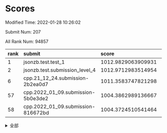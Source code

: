 # Scores

Modified Time: 2022-01-28 10:26:02

Submit Num: 207

All Rank Num: 94857

| rank |               submit               |       score        |       sigma        | pk_num |
| :--- | :--------------------------------- | :----------------- | :----------------- | :----- |
| 1    | jsonzb.test.test_1                 | 1012.9829063909931 | 0.8144472417065155 | 1832   |
| 2    | jsonzb.test.submission_level_4     | 1012.9712983514954 | 0.7867415302997716 | 1831   |
| 6    | cpp.21_12_24.submission-2b2ea0d7   | 1011.3583747821298 | 0.7605635614727695 | 1831   |
| 57   | cpp.2022_01_09.submission-5b0e3de2 | 1004.3862989136667 | 0.7087319053961416 | 1832   |
| 58   | cpp.2022_01_09.submission-816672bd | 1004.3724510541464 | 0.7110245375868172 | 1836   |


<details>
<summary>全部</summary>

| rank |                 submit                 |       score        |       sigma        | pk_num |
| :--- | :------------------------------------- | :----------------- | :----------------- | :----- |
| 1    | jsonzb.test.test_1                     | 1012.9829063909931 | 0.8144472417065155 | 1832   |
| 2    | jsonzb.test.submission_level_4         | 1012.9712983514954 | 0.7867415302997716 | 1831   |
| 3    | gobigger.level_3.submission_level_3_9  | 1011.845999979227  | 0.8028362944751851 | 1830   |
| 4    | gobigger.level_3.submission_level_3_34 | 1011.7435108930373 | 0.7798668781717465 | 1825   |
| 5    | gobigger.level_3.submission_level_3_31 | 1011.4690193420172 | 0.7629745520470468 | 1837   |
| 6    | cpp.21_12_24.submission-2b2ea0d7       | 1011.3583747821298 | 0.7605635614727695 | 1831   |
| 7    | gobigger.level_3.submission_level_3_8  | 1011.1914160437798 | 0.7803897930035322 | 1830   |
| 8    | gobigger.level_3.submission_level_3_21 | 1011.0373202604264 | 0.7806378449045359 | 1834   |
| 9    | gobigger.level_3.submission_level_3_27 | 1010.7416209660605 | 0.7473814720703064 | 1836   |
| 10   | gobigger.level_3.submission_level_3_6  | 1010.5768063472739 | 0.7521665437077305 | 1833   |
| 11   | gobigger.level_3.submission_level_3_18 | 1010.4639845737162 | 0.7580666852178483 | 1835   |
| 12   | gobigger.level_3.submission_level_3_0  | 1010.4406076581199 | 0.762752631962051  | 1835   |
| 13   | gobigger.level_3.submission_level_3_13 | 1010.4329839877646 | 0.7548043884856798 | 1834   |
| 14   | gobigger.level_3.submission_level_3_4  | 1010.4282737713852 | 0.757354665104905  | 1836   |
| 15   | gobigger.level_3.submission_level_3_29 | 1010.3302624313435 | 0.7482162587620256 | 1829   |
| 16   | gobigger.level_3.submission_level_3_39 | 1010.2988715067934 | 0.7618194708971265 | 1831   |
| 17   | gobigger.level_3.submission_level_3_46 | 1010.2674963237188 | 0.756983394905724  | 1831   |
| 18   | gobigger.level_3.submission_level_3_22 | 1010.2607770730734 | 0.7570923322419817 | 1835   |
| 19   | gobigger.level_3.submission_level_3_19 | 1010.2317016244    | 0.7460587664662853 | 1829   |
| 20   | gobigger.level_3.submission_level_3_25 | 1009.9902536176352 | 0.7564802109787421 | 1834   |
| 21   | gobigger.level_3.submission_level_3_32 | 1009.984716366075  | 0.7651142533889683 | 1837   |
| 22   | gobigger.level_3.submission_level_3_17 | 1009.9678445320958 | 0.7437505931208225 | 1834   |
| 23   | gobigger.level_3.submission_level_3_11 | 1009.9030564224007 | 0.7403411312639943 | 1834   |
| 24   | gobigger.level_3.submission_level_3_3  | 1009.85427182624   | 0.7681299708290374 | 1833   |
| 25   | gobigger.level_3.submission_level_3_5  | 1009.8542603427572 | 0.7845509342430175 | 1835   |
| 26   | gobigger.level_3.submission_level_3_41 | 1009.7969040326474 | 0.7802831605524093 | 1835   |
| 27   | gobigger.level_3.submission_level_3_16 | 1009.7128279476003 | 0.7657642204140193 | 1836   |
| 28   | gobigger.level_3.submission_level_3_26 | 1009.7014264418882 | 0.7636001772042764 | 1831   |
| 29   | gobigger.level_3.submission_level_3_38 | 1009.6963942338817 | 0.7671222427804042 | 1835   |
| 30   | gobigger.level_3.submission_level_3_45 | 1009.6249993511788 | 0.7779461317302022 | 1829   |
| 31   | gobigger.level_3.submission_level_3_2  | 1009.5912482189145 | 0.7754461638300797 | 1831   |
| 32   | gobigger.level_3.submission_level_3_20 | 1009.5792484181786 | 0.7699980065322253 | 1838   |
| 33   | gobigger.level_3.submission_level_3_23 | 1009.4922694582357 | 0.7422818172125747 | 1830   |
| 34   | gobigger.level_3.submission_level_3_44 | 1009.475812021404  | 0.766952151510834  | 1833   |
| 35   | gobigger.level_3.submission_level_3_30 | 1009.4614687493233 | 0.7465858492094755 | 1828   |
| 36   | gobigger.level_3.submission_level_3_37 | 1009.4447650232092 | 0.7846869668883318 | 1830   |
| 37   | gobigger.level_3.submission_level_3_14 | 1009.4396947010237 | 0.7610335824331982 | 1832   |
| 38   | gobigger.level_3.submission_level_3_12 | 1009.4020511209181 | 0.747747881136013  | 1834   |
| 39   | gobigger.level_3.submission_level_3_43 | 1009.3936472411846 | 0.759473033878762  | 1832   |
| 40   | gobigger.level_3.submission_level_3_36 | 1009.3870298595486 | 0.7524848446514584 | 1835   |
| 41   | gobigger.level_3.submission_level_3_1  | 1009.0985382396126 | 0.7507335172509596 | 1834   |
| 42   | gobigger.level_3.submission_level_3_24 | 1009.0301944319682 | 0.7593627321118752 | 1834   |
| 43   | gobigger.level_3.submission_level_3_42 | 1008.932305571706  | 0.7838199874197739 | 1829   |
| 44   | gobigger.level_3.submission_level_3_7  | 1008.9039072622843 | 0.7345227884121198 | 1837   |
| 45   | gobigger.level_3.submission_level_3_35 | 1008.8886979839505 | 0.7491126727231189 | 1833   |
| 46   | gobigger.level_3.submission_level_3_48 | 1008.8515304102449 | 0.7352844787615115 | 1832   |
| 47   | gobigger.level_3.submission_level_3_10 | 1008.8191279402755 | 0.7328475147627156 | 1828   |
| 48   | gobigger.level_3.submission_level_3_15 | 1008.8027366073078 | 0.7498675757887076 | 1829   |
| 49   | gobigger.level_3.submission_level_3_40 | 1008.7631865348116 | 0.7523823911956299 | 1837   |
| 50   | gobigger.level_3.submission_level_3_28 | 1008.7325979890807 | 0.7469229579785189 | 1839   |
| 51   | gobigger.level_3.submission_level_3_33 | 1008.5376168549875 | 0.738673368026422  | 1835   |
| 52   | gobigger.level_3.submission_level_3_47 | 1008.3471211541121 | 0.7459435252276105 | 1833   |
| 53   | gobigger.level_3.submission_level_3_49 | 1008.3296942522126 | 0.7385860580937667 | 1834   |
| 54   | gobigger.level_1.submission_level_1_32 | 1005.6778634148594 | 0.7091865299875004 | 1830   |
| 55   | gobigger.level_1.submission_level_1_0  | 1004.6487729465731 | 0.7254515222557956 | 1833   |
| 56   | gobigger.level_1.submission_level_1_41 | 1004.5882934705091 | 0.7316750331646715 | 1835   |
| 57   | cpp.2022_01_09.submission-5b0e3de2     | 1004.3862989136667 | 0.7087319053961416 | 1832   |
| 58   | cpp.2022_01_09.submission-816672bd     | 1004.3724510541464 | 0.7110245375868172 | 1836   |
| 59   | gobigger.level_1.submission_level_1_30 | 1004.2672924622328 | 0.7171099545997225 | 1836   |
| 60   | gobigger.level_1.submission_level_1_16 | 1004.2135216336549 | 0.7239386187327113 | 1832   |
| 61   | gobigger.level_1.submission_level_1_46 | 1003.9865799900354 | 0.716363541910309  | 1829   |
| 62   | gobigger.level_1.submission_level_1_3  | 1003.9480506715955 | 0.7140032447343954 | 1833   |
| 63   | gobigger.level_1.submission_level_1_21 | 1003.9123891555754 | 0.7208057160051314 | 1835   |
| 64   | gobigger.level_1.submission_level_1_39 | 1003.8752799747207 | 0.7285156199005225 | 1829   |
| 65   | gobigger.level_1.submission_level_1_48 | 1003.7958289197416 | 0.7230204052701122 | 1833   |
| 66   | gobigger.level_1.submission_level_1_43 | 1003.7840272359592 | 0.7153932224770707 | 1834   |
| 67   | gobigger.level_1.submission_level_1_20 | 1003.7504367440818 | 0.7182005964849052 | 1835   |
| 68   | gobigger.level_1.submission_level_1_5  | 1003.6884282099146 | 0.7239585438078361 | 1835   |
| 69   | gobigger.level_1.submission_level_1_33 | 1003.6805910807515 | 0.7066929939257904 | 1827   |
| 70   | gobigger.level_1.submission_level_1_42 | 1003.6789661970844 | 0.7164715766694348 | 1833   |
| 71   | gobigger.level_1.submission_level_1_45 | 1003.595771089979  | 0.7201542976731159 | 1834   |
| 72   | gobigger.level_1.submission_level_1_1  | 1003.4775952298295 | 0.7130196176175895 | 1836   |
| 73   | gobigger.level_1.submission_level_1_44 | 1003.4214381231584 | 0.7125823725370163 | 1836   |
| 74   | gobigger.level_1.submission_level_1_36 | 1003.4076215025169 | 0.7138134672225148 | 1831   |
| 75   | gobigger.level_1.submission_level_1_25 | 1003.4071786297164 | 0.7076648536322551 | 1836   |
| 76   | gobigger.level_1.submission_level_1_18 | 1003.3787320564333 | 0.7094620845424088 | 1833   |
| 77   | gobigger.level_1.submission_level_1_13 | 1003.3288757292217 | 0.7141650293048788 | 1831   |
| 78   | gobigger.level_1.submission_level_1_11 | 1003.306284169849  | 0.7213678992057716 | 1831   |
| 79   | gobigger.level_1.submission_level_1_49 | 1003.3045791780471 | 0.7120674782644801 | 1834   |
| 80   | gobigger.level_1.submission_level_1_22 | 1003.2743125437861 | 0.7113891029973062 | 1839   |
| 81   | gobigger.level_1.submission_level_1_4  | 1003.106596465385  | 0.7187808890786906 | 1832   |
| 82   | gobigger.level_1.submission_level_1_10 | 1003.0217266954767 | 0.7240574814240623 | 1831   |
| 83   | gobigger.level_1.submission_level_1_28 | 1003.0109939290003 | 0.7040056402957137 | 1831   |
| 84   | gobigger.level_1.submission_level_1_12 | 1002.962575632743  | 0.7104999930397816 | 1833   |
| 85   | gobigger.level_1.submission_level_1_35 | 1002.9415716543908 | 0.7141390449005374 | 1836   |
| 86   | gobigger.level_1.submission_level_1_7  | 1002.9105805776643 | 0.7173322020490361 | 1830   |
| 87   | gobigger.level_1.submission_level_1_15 | 1002.8951934960855 | 0.7213382181052442 | 1834   |
| 88   | gobigger.level_1.submission_level_1_17 | 1002.8331584388544 | 0.7030947279597288 | 1829   |
| 89   | gobigger.level_1.submission_level_1_47 | 1002.825543333022  | 0.7138553245849172 | 1835   |
| 90   | gobigger.level_1.submission_level_1_9  | 1002.8119819683911 | 0.7137038330911696 | 1830   |
| 91   | gobigger.level_1.submission_level_1_31 | 1002.8062223288456 | 0.7149350816214707 | 1831   |
| 92   | gobigger.level_1.submission_level_1_6  | 1002.7942217995218 | 0.7263507644391705 | 1831   |
| 93   | gobigger.level_1.submission_level_1_19 | 1002.7846490338494 | 0.708271062413399  | 1832   |
| 94   | gobigger.level_1.submission_level_1_24 | 1002.7437967059623 | 0.7157879783987394 | 1835   |
| 95   | gobigger.level_1.submission_level_1_8  | 1002.6819047567554 | 0.718426628713272  | 1833   |
| 96   | gobigger.level_1.submission_level_1_29 | 1002.6726244293541 | 0.7053713074959305 | 1833   |
| 97   | gobigger.level_1.submission_level_1_14 | 1002.595487852425  | 0.7117613005019418 | 1836   |
| 98   | gobigger.level_1.submission_level_1_2  | 1002.5813118238815 | 0.7210064456500526 | 1830   |
| 99   | gobigger.level_1.submission_level_1_26 | 1002.5775419512602 | 0.7114931070068868 | 1834   |
| 100  | gobigger.level_1.submission_level_1_38 | 1002.5522873440713 | 0.7155346068748957 | 1832   |
| 101  | gobigger.level_1.submission_level_1_23 | 1002.4279080605025 | 0.7244476338443439 | 1832   |
| 102  | gobigger.level_1.submission_level_1_27 | 1002.3644345783163 | 0.7051483396024274 | 1832   |
| 103  | gobigger.level_1.submission_level_1_40 | 1002.2354261027883 | 0.7052269389129677 | 1830   |
| 104  | gobigger.level_1.submission_level_1_34 | 1002.1845284418165 | 0.7109235664298058 | 1833   |
| 105  | gobigger.level_1.submission_level_1_37 | 1001.761234337862  | 0.7245637701997791 | 1834   |
| 106  | gobigger.random.submission_random_18   | 997.4436998712364  | 0.7068987450088565 | 1833   |
| 107  | gobigger.random.submission_random_30   | 997.3989705293299  | 0.7116933369276263 | 1832   |
| 108  | gobigger.random.submission_random_39   | 997.2455201671701  | 0.7029983183989371 | 1832   |
| 109  | gobigger.random.submission_random_29   | 997.1559025047416  | 0.6956051021148689 | 1831   |
| 110  | gobigger.random.submission_random_16   | 997.0839609961704  | 0.7100668101929715 | 1829   |
| 111  | gobigger.random.submission_random_14   | 996.7869743889055  | 0.7118910915667709 | 1832   |
| 112  | gobigger.random.submission_random_46   | 996.7731221172901  | 0.7182389883270952 | 1831   |
| 113  | gobigger.random.submission_random_6    | 996.6794254822885  | 0.7029056977113435 | 1833   |
| 114  | gobigger.random.submission_random_9    | 996.6499687504565  | 0.7035318856997309 | 1832   |
| 115  | gobigger.random.submission_random_10   | 996.643703992934   | 0.7108499317087184 | 1838   |
| 116  | gobigger.random.submission_random_23   | 996.5283393720921  | 0.7175215749987659 | 1828   |
| 117  | gobigger.random.submission_random_28   | 996.5156379686697  | 0.7091632538951149 | 1836   |
| 118  | gobigger.random.submission_random_48   | 996.4738467383397  | 0.7043681864550319 | 1832   |
| 119  | gobigger.random.submission_random_41   | 996.3759977396097  | 0.7099519657100821 | 1833   |
| 120  | gobigger.random.submission_random_26   | 996.3211175543368  | 0.7075489224934625 | 1828   |
| 121  | gobigger.random.submission_random_11   | 996.3108956865378  | 0.7088978939809195 | 1832   |
| 122  | gobigger.random.submission_random_44   | 996.3051113074805  | 0.6934643477257404 | 1838   |
| 123  | gobigger.random.submission_random_12   | 996.2965444976085  | 0.6972011323422141 | 1835   |
| 124  | gobigger.random.submission_random_45   | 996.2400423396205  | 0.7152342122240452 | 1837   |
| 125  | gobigger.random.submission_random_32   | 996.1963766807985  | 0.7107098423694064 | 1830   |
| 126  | gobigger.random.submission_random_37   | 996.1506768766811  | 0.7164167481110955 | 1833   |
| 127  | gobigger.random.submission_random_5    | 996.1415173854758  | 0.7129399130185797 | 1836   |
| 128  | gobigger.random.submission_random_49   | 996.1060475813343  | 0.7027695350994853 | 1830   |
| 129  | gobigger.random.submission_random_36   | 996.086298658287   | 0.706495074714688  | 1838   |
| 130  | gobigger.random.submission_random_2    | 996.0232451289406  | 0.6994138599924214 | 1840   |
| 131  | gobigger.random.submission_random_38   | 995.9885807136673  | 0.7003852040553863 | 1834   |
| 132  | gobigger.random.submission_random_0    | 995.9581943065057  | 0.6970526594456713 | 1830   |
| 133  | gobigger.random.submission_random_47   | 995.9188513708204  | 0.7065476279438285 | 1831   |
| 134  | gobigger.random.submission_random_34   | 995.8816729559335  | 0.6992448248921868 | 1833   |
| 135  | gobigger.random.submission_random_40   | 995.8093022265157  | 0.7138189912491018 | 1833   |
| 136  | gobigger.random.submission_random_4    | 995.8078146588655  | 0.7046682749382446 | 1838   |
| 137  | gobigger.random.submission_random_35   | 995.7111829406829  | 0.7166092871272084 | 1833   |
| 138  | gobigger.random.submission_random_27   | 995.6630040751867  | 0.7173227432734977 | 1831   |
| 139  | gobigger.random.submission_random_19   | 995.6222672395318  | 0.6996686071779048 | 1831   |
| 140  | gobigger.random.submission_random_24   | 995.6177871517922  | 0.714017791537797  | 1833   |
| 141  | gobigger.random.submission_random_33   | 995.526781326747   | 0.7137918599191184 | 1833   |
| 142  | gobigger.random.submission_random_8    | 995.4919597096074  | 0.7181252454535054 | 1834   |
| 143  | gobigger.random.submission_random_43   | 995.4792765678881  | 0.7121958065792756 | 1835   |
| 144  | gobigger.random.submission_random_17   | 995.4324667275259  | 0.7330036076093797 | 1837   |
| 145  | gobigger.random.submission_random_21   | 995.3772692225166  | 0.7118332179878936 | 1836   |
| 146  | gobigger.random.submission_random_25   | 995.3417017637556  | 0.7116821896976533 | 1837   |
| 147  | gobigger.random.submission_random_13   | 995.2502246995181  | 0.6921807311920241 | 1831   |
| 148  | gobigger.random.submission_random_1    | 995.2386448754245  | 0.701502227712309  | 1830   |
| 149  | gobigger.random.submission_random_15   | 994.9593940267023  | 0.7175840232196379 | 1832   |
| 150  | gobigger.random.submission_random_3    | 994.9420272692646  | 0.7134792222448887 | 1831   |
| 151  | gobigger.random.submission_random_7    | 994.9354943771995  | 0.7126822952750653 | 1836   |
| 152  | gobigger.random.submission_random_22   | 994.8913700803292  | 0.7074108254472488 | 1834   |
| 153  | gobigger.random.submission_random_31   | 994.6495658472527  | 0.7108757176663505 | 1835   |
| 154  | gobigger.level_2.submission_level_2_26 | 994.5884478743495  | 0.7252068814853854 | 1834   |
| 155  | gobigger.random.submission_random_20   | 994.2236405624785  | 0.7008974457376482 | 1837   |
| 156  | gobigger.level_2.submission_level_2_17 | 994.1267800038912  | 0.7408675827633796 | 1834   |
| 157  | gobigger.random.submission_random_42   | 994.1169184910189  | 0.711087053513101  | 1834   |
| 158  | gobigger.level_2.submission_level_2_22 | 994.0327211145475  | 0.7305958102177867 | 1836   |
| 159  | gobigger.level_2.submission_level_2_36 | 993.7280510391067  | 0.7377667880641536 | 1831   |
| 160  | gobigger.level_2.submission_level_2_3  | 993.598405206863   | 0.7315160721095416 | 1833   |
| 161  | gobigger.level_2.submission_level_2_48 | 993.1221932741271  | 0.745325519959877  | 1830   |
| 162  | gobigger.level_2.submission_level_2_23 | 993.0241945519008  | 0.7242388879144627 | 1834   |
| 163  | gobigger.level_2.submission_level_2_27 | 992.9992035980355  | 0.7368895957146675 | 1831   |
| 164  | gobigger.level_2.submission_level_2_10 | 992.9947675644894  | 0.7404423169434325 | 1836   |
| 165  | gobigger.level_2.submission_level_2_8  | 992.977981828093   | 0.7335915858727595 | 1838   |
| 166  | gobigger.level_2.submission_level_2_46 | 992.9224208902526  | 0.7414104234107992 | 1829   |
| 167  | gobigger.level_2.submission_level_2_6  | 992.9099703152641  | 0.7482449256490277 | 1830   |
| 168  | gobigger.level_2.submission_level_2_19 | 992.8985280390084  | 0.7387749340505061 | 1837   |
| 169  | gobigger.level_2.submission_level_2_32 | 992.8408902689995  | 0.7300050298292484 | 1835   |
| 170  | gobigger.level_2.submission_level_2_9  | 992.80943384881    | 0.7258785603317347 | 1837   |
| 171  | gobigger.level_2.submission_level_2_25 | 992.8066398471979  | 0.7305566556488112 | 1831   |
| 172  | gobigger.level_2.submission_level_2_34 | 992.7970904781912  | 0.7482815948229173 | 1832   |
| 173  | gobigger.level_2.submission_level_2_0  | 992.770334433582   | 0.7340533503923834 | 1832   |
| 174  | gobigger.level_2.submission_level_2_40 | 992.6881239965309  | 0.7642973440994095 | 1834   |
| 175  | gobigger.level_2.submission_level_2_30 | 992.6086036973444  | 0.7571949351255346 | 1834   |
| 176  | gobigger.level_2.submission_level_2_18 | 992.5564347052461  | 0.7388188246351616 | 1836   |
| 177  | gobigger.level_2.submission_level_2_24 | 992.4742039371262  | 0.7488072518527348 | 1832   |
| 178  | gobigger.level_2.submission_level_2_39 | 992.3905320645383  | 0.7418406461104773 | 1834   |
| 179  | gobigger.level_2.submission_level_2_21 | 992.3609493062248  | 0.7541972139596397 | 1831   |
| 180  | gobigger.level_2.submission_level_2_31 | 992.2327916958343  | 0.7475891937770636 | 1837   |
| 181  | gobigger.level_2.submission_level_2_33 | 992.1350376886235  | 0.7485555992617905 | 1831   |
| 182  | gobigger.level_2.submission_level_2_29 | 992.055885765689   | 0.7358869967856657 | 1833   |
| 183  | gobigger.level_2.submission_level_2_16 | 991.9695289324749  | 0.769178845858005  | 1836   |
| 184  | gobigger.level_2.submission_level_2_49 | 991.9685783479996  | 0.7355940707555282 | 1829   |
| 185  | gobigger.level_2.submission_level_2_41 | 991.8591102931802  | 0.7438383425633531 | 1835   |
| 186  | gobigger.level_2.submission_level_2_20 | 991.7212536032255  | 0.773998029886606  | 1837   |
| 187  | gobigger.level_2.submission_level_2_4  | 991.6322316489129  | 0.7476116807952342 | 1837   |
| 188  | gobigger.level_2.submission_level_2_1  | 991.6249277459716  | 0.771685486536473  | 1832   |
| 189  | gobigger.level_2.submission_level_2_38 | 991.5824582952911  | 0.7378853540770853 | 1830   |
| 190  | gobigger.level_2.submission_level_2_2  | 991.5754096590491  | 0.7403878251524916 | 1831   |
| 191  | gobigger.level_2.submission_level_2_42 | 991.4903959988122  | 0.7482500519754072 | 1832   |
| 192  | gobigger.level_2.submission_level_2_28 | 991.254738352605   | 0.7422943603451436 | 1835   |
| 193  | gobigger.level_2.submission_level_2_45 | 991.2253649421926  | 0.742156137448754  | 1830   |
| 194  | gobigger.level_2.submission_level_2_15 | 991.2111626116574  | 0.7684762429132661 | 1826   |
| 195  | gobigger.level_2.submission_level_2_43 | 991.1942984197539  | 0.7492248810118188 | 1835   |
| 196  | gobigger.level_2.submission_level_2_14 | 991.1921445716436  | 0.7588907752515274 | 1834   |
| 197  | gobigger.level_2.submission_level_2_35 | 991.1109089592796  | 0.7368580371574212 | 1837   |
| 198  | gobigger.level_2.submission_level_2_37 | 990.9479758145163  | 0.7525907720788788 | 1832   |
| 199  | gobigger.level_2.submission_level_2_11 | 990.8805602222682  | 0.7539582565530811 | 1831   |
| 200  | gobigger.level_2.submission_level_2_5  | 990.7922574716952  | 0.762290883529594  | 1827   |
| 201  | gobigger.level_2.submission_level_2_44 | 990.5742395312224  | 0.7610797834765006 | 1833   |
| 202  | gobigger.level_2.submission_level_2_13 | 990.4416589008769  | 0.7673230648306676 | 1831   |
| 203  | gobigger.level_2.submission_level_2_7  | 990.2647312269471  | 0.7589019202891462 | 1834   |
| 204  | gobigger.level_2.submission_level_2_12 | 990.247822872918   | 0.7740652348795828 | 1830   |
| 205  | gobigger.level_2.submission_level_2_47 | 990.0954637282989  | 0.7669033422828472 | 1831   |
| 206  | gobigger.none.submission_none_1        | 978.0848024997991  | 1.245860083931376  | 1831   |
| 207  | gobigger.none.submission_none_0        | 976.367411838683   | 1.382330677398961  | 1834   |

</details>